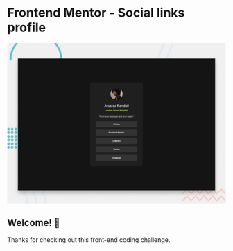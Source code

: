 # Frontend Mentor - Social links profile

![Design preview for the Social links profile coding challenge](./preview.jpg)

## Welcome! 👋

Thanks for checking out this front-end coding challenge.

